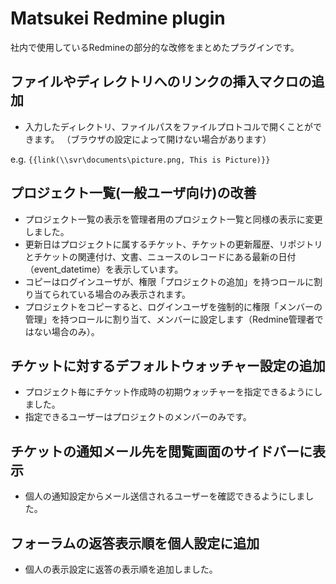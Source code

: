 # Matsukei Redmine plugin

社内で使用しているRedmineの部分的な改修をまとめたプラグインです。

## ファイルやディレクトリへのリンクの挿入マクロの追加

- 入力したディレクトリ、ファイルパスをファイルプロトコルで開くことができます。
（ブラウザの設定によって開けない場合があります）

e.g. ```{{link(\\svr\documents\picture.png, This is Picture)}}```

## プロジェクト一覧(一般ユーザ向け)の改善

- プロジェクト一覧の表示を管理者用のプロジェクト一覧と同様の表示に変更しました。
- 更新日はプロジェクトに属するチケット、チケットの更新履歴、リポジトリとチケットの関連付け、文書、ニュースのレコードにある最新の日付（event_datetime）を表示しています。
- コピーはログインユーザが、権限「プロジェクトの追加」を持つロールに割り当てられている場合のみ表示されます。
- プロジェクトをコピーすると、ログインユーザを強制的に権限「メンバーの管理」を持つロールに割り当て、メンバーに設定します（Redmine管理者ではない場合のみ）。

## チケットに対するデフォルトウォッチャー設定の追加

- プロジェクト毎にチケット作成時の初期ウォッチャーを指定できるようにしました。
- 指定できるユーザーはプロジェクトのメンバーのみです。

## チケットの通知メール先を閲覧画面のサイドバーに表示

- 個人の通知設定からメール送信されるユーザーを確認できるようにしました。

## フォーラムの返答表示順を個人設定に追加

- 個人の表示設定に返答の表示順を追加しました。
